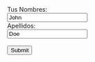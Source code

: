 <form action="action_page.php" method="post" target="_blank">
  <label for="fname">Tus Nombres:</label><br>
  <input type="text" id="fname" name="fname" value="John"><br>
  <label for="lname">Apellidos:</label><br>
  <input type="text" id="lname" name="lname" value="Doe"><br><br>
  <input type="submit" value="Submit">
</form> 
